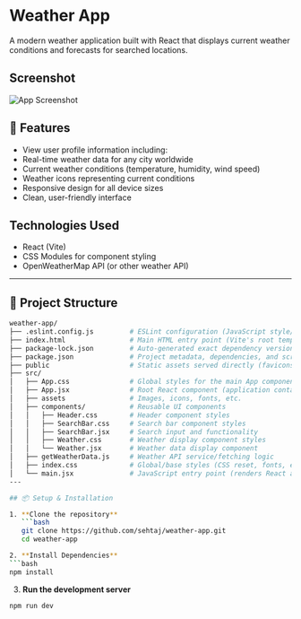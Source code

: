 # Weather App

A modern weather application built with React that displays current weather conditions and forecasts for searched locations.

## Screenshot

![App Screenshot](./assets/screenshot.png)

## 🚀 Features


- View user profile information including:
- Real-time weather data for any city worldwide
- Current weather conditions (temperature, humidity, wind speed)
- Weather icons representing current conditions
- Responsive design for all device sizes
- Clean, user-friendly interface


## Technologies Used

- React (Vite)
- CSS Modules for component styling
- OpenWeatherMap API (or other weather API)

---
## 📁 Project Structure
```bash
weather-app/
├── .eslint.config.js         # ESLint configuration (JavaScript style/rules)
├── index.html                # Main HTML entry point (Vite's root template)
├── package-lock.json         # Auto-generated exact dependency versions
├── package.json              # Project metadata, dependencies, and scripts
├── public                    # Static assets served directly (favicons, etc.)
├── src/
│   ├── App.css               # Global styles for the main App component
│   ├── App.jsx               # Root React component (application container)
│   ├── assets                # Images, icons, fonts, etc.
│   ├── components/           # Reusable UI components
│   │   ├── Header.css        # Header component styles
│   │   ├── SearchBar.css     # Search bar component styles
│   │   ├── SearchBar.jsx     # Search input and functionality
│   │   ├── Weather.css       # Weather display component styles
│   │   └── Weather.jsx       # Weather data display component
│   ├── getWeatherData.js     # Weather API service/fetching logic
│   ├── index.css             # Global/base styles (CSS reset, fonts, etc.)
│   └── main.jsx              # JavaScript entry point (renders React app)
---

## 📦 Setup & Installation

1. **Clone the repository**
   ```bash
   git clone https://github.com/sehtaj/weather-app.git
   cd weather-app

2. **Install Dependencies**
```bash
npm install
```
3. **Run the development server**
```bash
npm run dev
```
